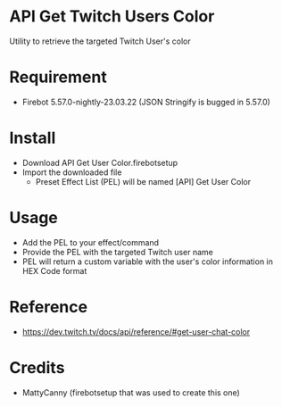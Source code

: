 # API Get Twitch Users Color
Utility to retrieve the targeted Twitch User's color

# Requirement
- Firebot 5.57.0-nightly-23.03.22 (JSON Stringify is bugged in 5.57.0)

# Install
+ Download API Get User Color.firebotsetup
+ Import the downloaded file
  + Preset Effect List (PEL) will be named [API] Get User Color

# Usage
+ Add the PEL to your effect/command
+ Provide the PEL with the targeted Twitch user name
+ PEL will return a custom variable with the user's color information in HEX Code format

# Reference
+ https://dev.twitch.tv/docs/api/reference/#get-user-chat-color

# Credits
+ MattyCanny (firebotsetup that was used to create this one)
